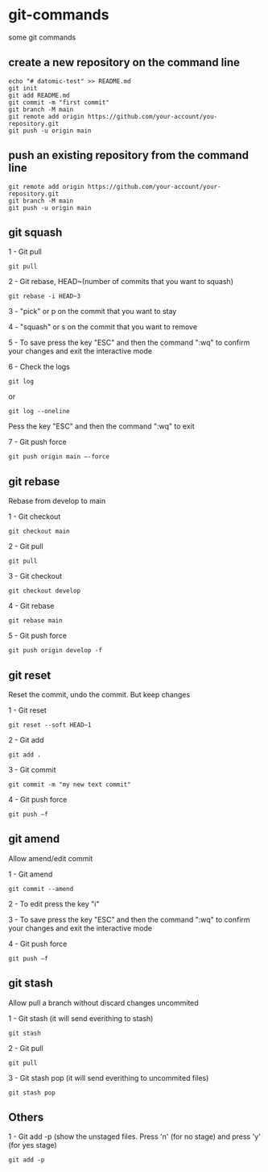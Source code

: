 # git-commands
some git commands

## create a new repository on the command line
```
echo "# datomic-test" >> README.md
git init
git add README.md
git commit -m "first commit"
git branch -M main
git remote add origin https://github.com/your-account/you-repository.git
git push -u origin main
```


## push an existing repository from the command line
```
git remote add origin https://github.com/your-account/your-repository.git
git branch -M main
git push -u origin main
```


## git squash

1 - Git pull
```
git pull
```

2 - Git rebase, HEAD~(number of commits that you want to squash)
```
git rebase -i HEAD~3
```

3 - "pick" or p on the commit that you want to stay

4 - "squash" or s on the commit that you want to remove

5 - To save press the key "ESC" and then the command ":wq" to confirm your changes and exit the interactive mode

6 - Check the logs
```
git log
```
or

```
git log --oneline
```
Pess the key "ESC" and then the command ":wq" to exit

7 - Git push force
```
git push origin main –-force
```


## git rebase
Rebase from develop to main

1 - Git checkout
```
git checkout main
```

2 - Git pull
```
git pull
```

3 - Git checkout
```
git checkout develop
```

4 - Git rebase
```
git rebase main
```

5 - Git push force
```
git push origin develop -f
```


## git reset
Reset the commit, undo the commit. But keep  changes

1 - Git reset
```
git reset --soft HEAD~1
```

2 - Git add
```
git add .
```

3 - Git commit
```
git commit -m "my new text commit"
```

4 - Git push force
```
git push –f
```


## git amend
Allow amend/edit commit

1 - Git amend
```
git commit --amend
```

2 - To edit press the key "i"

3 - To save press the key "ESC" and then the command ":wq" to confirm your changes and exit the interactive mode

4 - Git push force
```
git push –f
```

## git stash
Allow pull a branch without discard changes uncommited

1 - Git stash (it will send everithing to stash)
```
git stash
```

2 - Git pull
```
git pull
```

3 - Git stash pop (it will send everithing to uncommited files)
```
git stash pop
```


## Others
1 - Git add -p (show the unstaged files. Press 'n' (for no stage) and press 'y' (for yes stage)
```
git add -p
```
